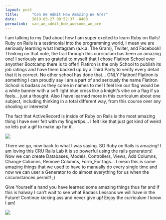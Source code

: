 ```yaml
---
layout: post
title:      "Can We Admit How Amazing We Are?"
date:       2019-03-27 00:52:37 -0400
permalink:  can_we_admit_how_awesome_we_are
---
```



I am talking to my Dad about how I am super excited to learn Ruby on Rails! Ruby on Rails is a testimonial into the programming world, I mean we are seriously learning what Instagram (a.k.a. The Gram), Twiiter, and Facebook! Thinking on that note, the trail through this curriculum has been an amazing one! I seriously am so grateful to myself that I chose Flatiron School over anyother Bootcamp there is to offer! Flatiron is the only School to publish its job ratings and have them backed up by a Third Party to verify every detail that it is correct. No other school has done that… ONLY Flatiron! Flatiron is something I can proudly say I am a part of and seriously the name Flatiron School is badass as they come in names to me! I feel like our flag would be a white banner with a soft light blue cross like a knight’s vibe on a flag if ya feels… just a thought. Also I have learned more in this curriculum about one subject, including thinking in a total different way, from this course over any shooling or interests!

The fact that ActiveRecord is inside of Ruby on Rails is the most amazing thing I have ever felt with my fingertips… I felt like that just got kind of weird so lets put a gif to make up for it.

![](https://gfycat.com/spryachingdassierat)

There we go, now back to what I was saying. SO Ruby on Rails is amazing! I am loving this CRU Rails Lab it is so powerful using the rails generators! Now we can create Databases, Models, Controllers, Views, Add Columns, Change Columns, Remove Columns, Form_For tags… I mean this is some amazing things that we used to have to manually do every single time and now we can user a Generator to do almost everything for us when the circumstances permit! ;)

Give Yourself a hand you have learned some amazing things thus far and if this is halway I can’t wait to see what Badass Lessons we will have in the Future! Continue kicking ass and never give up! Enjoy the curriculum I know I am!

![](https://gfycat.com/barethickgalapagoshawk)
